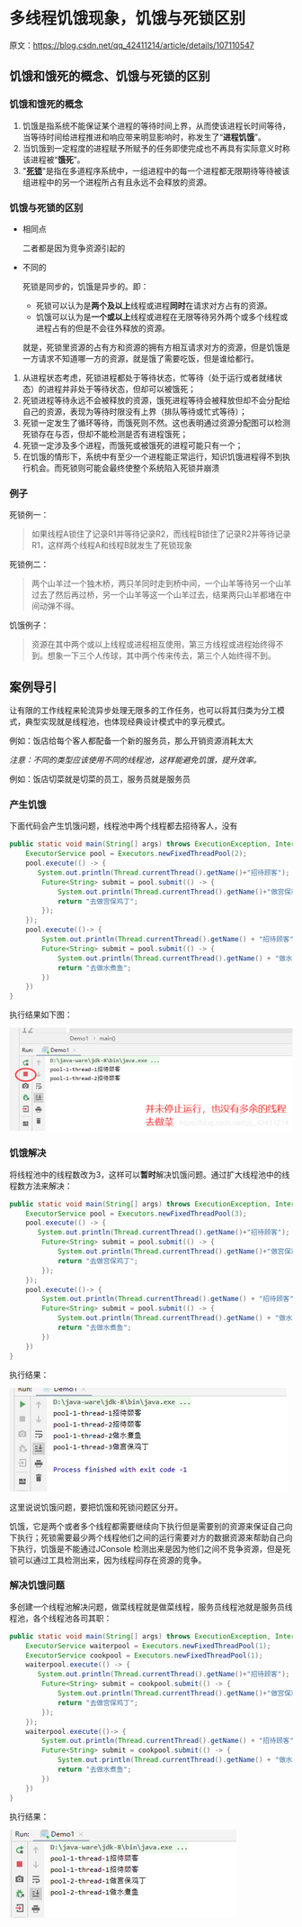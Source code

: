 # 多线程饥饿现象，饥饿与死锁区别

原文：https://blog.csdn.net/qq_42411214/article/details/107110547



## 饥饿和饿死的概念、饥饿与死锁的区别



### 饥饿和饿死的概念

1. 饥饿是指系统不能保证某个进程的等待时间上界，从而使该进程长时间等待，当等待时间给进程推进和响应带来明显影响时，称发生了“**进程饥饿**”。
2. 当饥饿到一定程度的进程赋予所赋予的任务即使完成也不再具有实际意义时称该进程被“**饿死**”。
3. "**[死锁](./DeadLock.md)**"是指在多道程序系统中，一组进程中的每一个进程都无限期待等待被该组进程中的另一个进程所占有且永远不会释放的资源。

### 饥饿与死锁的区别

* 相同点

  二者都是因为竞争资源引起的

* 不同的

  死锁是同步的，饥饿是异步的。即：

  * 死锁可以认为是**两个及以上**线程或进程**同时**在请求对方占有的资源。
  * 饥饿可以认为是**一个或以上**线程或进程在无限等待另外两个或多个线程或进程占有的但是不会往外释放的资源。

  就是，死锁里资源的占有方和资源的拥有方相互请求对方的资源，但是饥饿是一方请求不知道哪一方的资源，就是饿了需要吃饭，但是谁给都行。

1. 从进程状态考虑，死锁进程都处于等待状态，忙等待（处于运行或者就绪状态）的进程并非处于等待状态，但却可以被饿死；
2. 死锁进程等待永远不会被释放的资源，饿死进程等待会被释放但却不会分配给自己的资源，表现为等待时限没有上界（排队等待或忙式等待）；
3. 死锁一定发生了循环等待，而饿死则不然。这也表明通过资源分配图可以检测死锁存在与否，但却不能检测是否有进程饿死；
4. 死锁一定涉及多个进程，而饿死或被饿死的进程可能只有一个；
5. 在饥饿的情形下，系统中有至少一个进程能正常运行，知识饥饿进程得不到执行机会。而死锁则可能会最终使整个系统陷入死锁并崩溃

### 例子

死锁例一：

> 如果线程A锁住了记录R1并等待记录R2，而线程B锁住了记录R2并等待记录R1，这样两个线程A和线程B就发生了死锁现象

死锁例二：

> 两个山羊过一个独木桥，两只羊同时走到桥中间，一个山羊等待另一个山羊过去了然后再过桥，另一个山羊等这一个山羊过去，结果两只山羊都堵在中间动弹不得。

饥饿例子：

> 资源在其中两个或以上线程或进程相互使用，第三方线程或进程始终得不到。想象一下三个人传球，其中两个传来传去，第三个人始终得不到。



## 案例导引

让有限的工作线程来轮流异步处理无限多的工作任务，也可以将其归类为分工模式，典型实现就是线程池，也体现经典设计模式中的享元模式。

例如：饭店给每个客人都配备一个新的服务员，那么开销资源消耗太大

*注意：不同的类型应该使用不同的线程池，这样能避免饥饿，提升效率。*

例如：饭店切菜就是切菜的员工，服务员就是服务员



### 产生饥饿

下面代码会产生饥饿问题，线程池中两个线程都去招待客人，没有

```java
public static void main(String[] args) throws ExecutionException, InterruptedException {
    ExecutorService pool = Executors.newFixedThreadPool(2);
    pool.execute(() -> {
       System.out.println(Thread.currentThread().getName()+"招待顾客");
        Future<String> submit = pool.submit(() -> {
            System.out.println(Thread.currentThread().getName()+"做宫保鸡丁");
            return "去做宫保鸡丁";
        });
    });
    pool.execute(()-> {
        System.out.println(Thread.currentThread().getName() + "招待顾客");
        Future<String> submit = pool.submit(() -> {
            System.out.println(Thread.currentThread().getName() + "做水煮鱼");
            return "去做水煮鱼";
        })
    })
}
```

执行结果如下图：

![1](.\images\Hungry\1.png)



### 饥饿解决

将线程池中的线程数改为3，这样可以**暂时**解决饥饿问题。通过扩大线程池中的线程数方法来解决：

```java
public static void main(String[] args) throws ExecutionException, InterruptedException {
    ExecutorService pool = Executors.newFixedThreadPool(3);
    pool.execute(() -> {
       System.out.println(Thread.currentThread().getName()+"招待顾客");
        Future<String> submit = pool.submit(() -> {
            System.out.println(Thread.currentThread().getName()+"做宫保鸡丁");
            return "去做宫保鸡丁";
        });
    });
    pool.execute(()-> {
        System.out.println(Thread.currentThread().getName() + "招待顾客");
        Future<String> submit = pool.submit(() -> {
            System.out.println(Thread.currentThread().getName() + "做水煮鱼");
            return "去做水煮鱼";
        })
    })
}
```

执行结果：

![2](.\images\Hungry\2.png)

这里说说饥饿问题，要把饥饿和死锁问题区分开。

饥饿，它是两个或者多个线程都需要继续向下执行但是需要别的资源来保证自己向下执行；死锁需要最少两个线程他们之间的运行需要对方的数据资源来帮助自己向下执行，饥饿是不能通过JConsole 检测出来是因为他们之间不竞争资源，但是死锁可以通过工具检测出来，因为线程间存在资源的竞争。



### 解决饥饿问题

多创建一个线程池解决问题，做菜线程就是做菜线程，服务员线程池就是服务员线程池，各个线程池各司其职：

```java
public static void main(String[] args) throws ExecutionException, InterruptedException {
    ExecutorService waiterpool = Executors.newFixedThreadPool(1);
    ExecutorService cookpool = Executors.newFixedThreadPool(1);
    waiterpool.execute(() -> {
       System.out.println(Thread.currentThread().getName()+"招待顾客");
        Future<String> submit = cookpool.submit(() -> {
            System.out.println(Thread.currentThread().getName()+"做宫保鸡丁");
            return "去做宫保鸡丁";
        });
    });
    waiterpool.execute(()-> {
        System.out.println(Thread.currentThread().getName() + "招待顾客");
        Future<String> submit = cookpool.submit(() -> {
            System.out.println(Thread.currentThread().getName() + "做水煮鱼");
            return "去做水煮鱼";
        })
    })
}
```

执行结果：

![3](.\images\Hungry\3.png)


